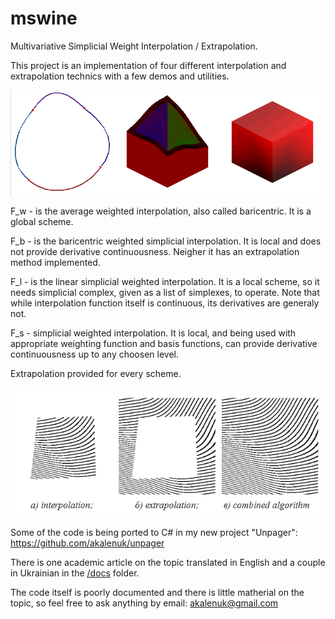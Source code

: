 mswine
=======

Multivariative Simplicial Weight Interpolation / Extrapolation.

This project is an implementation of four different interpolation and extrapolation technics with a few demos and utilities.

![Screenshot](/assets/screenshot.png "Screenshot")

F_w - is the average weighted interpolation, also called baricentric. It is a global scheme.

F_b - is the baricentric weighted simplicial interpolation. It is local and does not provide derivative continuousness. Neigher it has an extrapolation method implemented.

F_l - is the linear simplicial weighted interpolation. It is a local scheme, so it needs simplicial complex, given as a list of simplexes, to operate. Note that while interpolation function itself is continuous, its derivatives are generaly not.

F_s - simplicial weighted interpolation. It is local, and being used with appropriate weighting function and basis functions, can provide derivative continuousness up to any choosen level.

Extrapolation provided for every scheme.

![Extrapolation](/assets/figure_1.png "Extrapolation")

Some of the code is being ported to C# in my new project "Unpager": https://github.com/akalenuk/unpager

There is one academic article on the topic translated in English and a couple in Ukrainian in the <a href="docs/">/docs</a> folder.

The code itself is poorly documented and there is little matherial on the topic, so feel free to ask anything by email: akalenuk@gmail.com 
